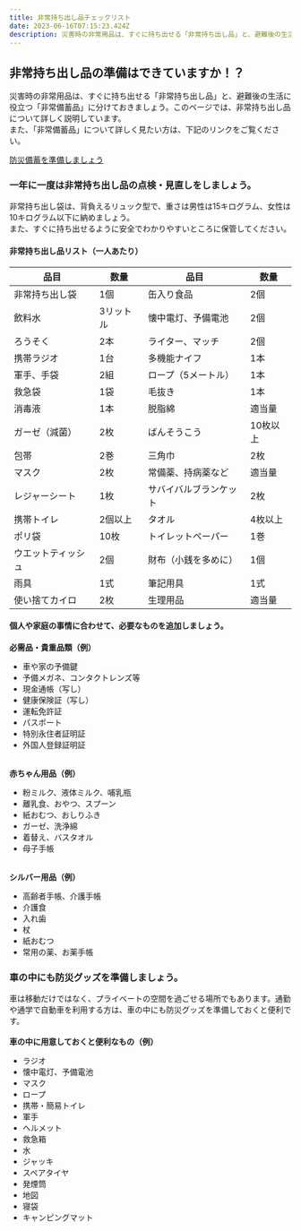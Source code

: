 ```yaml
---
title: 非常持ち出し品チェックリスト
date: 2023-06-16T07:15:23.424Z
description: 災害時の非常用品は、すぐに持ち出せる「非常持ち出し品」と、避難後の生活に役立つ「非常備蓄品」に分けておきましょう。
---
```

<!--StartFragment-->

## 非常持ち出し品の準備はできていますか！？

災害時の非常用品は、すぐに持ち出せる「非常持ち出し品」と、避難後の生活に役立つ「非常備蓄品」に分けておきましょう。このページでは、非常持ち出し品について詳しく説明しています。\
また、「非常備蓄品」について詳しく見たい方は、下記のリンクをご覧ください。

[防災備蓄を準備しましょう](https://www.city.shima.mie.jp/kakuka/bousakiki/bosai/saigai_ni_sonaeru/1654237609760.html)

### 一年に一度は非常持ち出し品の点検・見直しをしましょう。

非常持ち出し袋は、背負えるリュック型で、重さは男性は15キログラム、女性は10キログラム以下に納めましょう。\
また、すぐに持ち出せるように安全でわかりやすいところに保管してください。

#### 非常持ち出し品リスト（一人あたり）

| 品目        | 数量    | 品目          | 数量    |
| --------- | ----- | ----------- | ----- |
| 非常持ち出し袋   | 1個    | 缶入り食品       | 2個    |
| 飲料水       | 3リットル | 懐中電灯、予備電池   | 2個    |
| ろうそく      | 2本    | ライター、マッチ    | 2個    |
| 携帯ラジオ     | 1台    | 多機能ナイフ      | 1本    |
| 軍手、手袋     | 2組    | ロープ（5メートル）  | 1本    |
| 救急袋       | 1袋    | 毛抜き         | 1本    |
| 消毒液       | 1本    | 脱脂綿         | 適当量   |
| ガーゼ（減菌）   | 2枚    | ばんそうこう      | 10枚以上 |
| 包帯        | 2巻    | 三角巾         | 2枚    |
| マスク       | 2枚    | 常備薬、持病薬など   | 適当量   |
| レジャーシート   | 1枚    | サバイバルブランケット | 2枚    |
| 携帯トイレ     | 2個以上  | タオル         | 4枚以上  |
| ポリ袋       | 10枚   | トイレットペーパー   | 1巻    |
| ウエットティッシュ | 2個    | 財布（小銭を多めに）  | 1個    |
| 雨具        | 1式    | 筆記用具        | 1式    |
| 使い捨てカイロ   | 2枚    | 生理用品        | 適当量   |

#### 個人や家庭の事情に合わせて、必要なものを追加しましょう。

**必需品・貴重品類（例）**

* 車や家の予備鍵
* 予備メガネ、コンタクトレンズ等
* 現金通帳（写し）
* 健康保険証（写し）
* 運転免許証
* パスポート
* 特別永住者証明証
* 外国人登録証明証

\
**赤ちゃん用品（例）**

* 粉ミルク、液体ミルク、哺乳瓶
* 離乳食、おやつ、スプーン
* 紙おむつ、おしりふき
* ガーゼ、洗浄綿
* 着替え、バスタオル
* 母子手帳

\
**シルバー用品（例）**

* 高齢者手帳、介護手帳
* 介護食
* 入れ歯
* 杖
* 紙おむつ
* 常用の薬、お薬手帳

### 車の中にも防災グッズを準備しましょう。

車は移動だけではなく、プライベートの空間を過ごせる場所でもあります。通勤や通学で自動車を利用する方は、車の中にも防災グッズを準備しておくと便利です。\
\
**車の中に用意しておくと便利なもの（例）**

* ラジオ
* 懐中電灯、予備電池
* マスク
* ロープ
* 携帯・簡易トイレ
* 軍手
* ヘルメット
* 救急箱
* 水
* ジャッキ
* スペアタイヤ
* 発煙筒
* 地図
* 寝袋
* キャンピングマット

<!--EndFragment-->